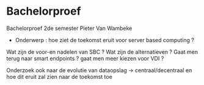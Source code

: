 # Bachelorproef
Bachelorproef 2de semester Pieter Van Wambeke

- Onderwerp : hoe ziet de toekomst eruit voor server based computing ? 

Wat zijn de voor-en nadelen van SBC ? Wat zijn de alternatieven ? Gaat men terug naar smart endpoints ? gaat men meer kiezen voor VDI ? 

Onderzoek ook naar de evolutie van dataopslag -> centraal/decentraal en hoe dit eruit zal zien naar de toekomst toe
